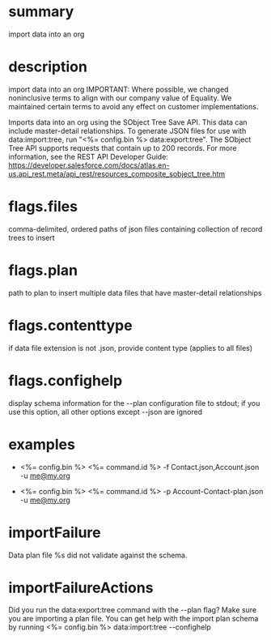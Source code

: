 # summary

import data into an org

# description

import data into an org
IMPORTANT: Where possible, we changed noninclusive terms to align with our company value of Equality. We maintained certain terms to avoid any effect on customer implementations.

Imports data into an org using the SObject Tree Save API. This data can include master-detail relationships.
To generate JSON files for use with data:import:tree, run "<%= config.bin %> data:export:tree".
The SObject Tree API supports requests that contain up to 200 records. For more information, see the REST API Developer Guide: https://developer.salesforce.com/docs/atlas.en-us.api_rest.meta/api_rest/resources_composite_sobject_tree.htm

# flags.files

comma-delimited, ordered paths of json files containing collection of record trees to insert

# flags.plan

path to plan to insert multiple data files that have master-detail relationships

# flags.contenttype

if data file extension is not .json, provide content type (applies to all files)

# flags.confighelp

display schema information for the --plan configuration file to stdout; if you use this option, all other options except --json are ignored

# examples

- <%= config.bin %> <%= command.id %> -f Contact.json,Account.json -u me@my.org

- <%= config.bin %> <%= command.id %> -p Account-Contact-plan.json -u me@my.org

# importFailure

Data plan file %s did not validate against the schema.

# importFailureActions

Did you run the data:export:tree command with the --plan flag?
Make sure you are importing a plan file.
You can get help with the import plan schema by running <%= config.bin %> data:import:tree --confighelp
